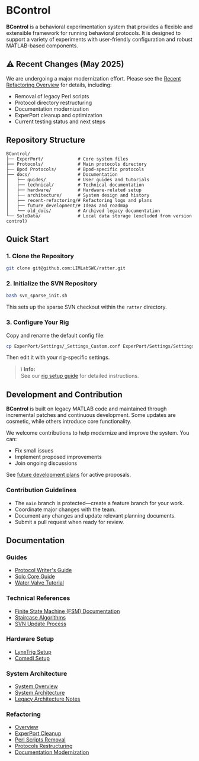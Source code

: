 # BControl

**BControl** is a behavioral experimentation system that provides a flexible and extensible framework for running behavioral protocols. It is designed to support a variety of experiments with user-friendly configuration and robust MATLAB-based components.

## ⚠️ Recent Changes (May 2025)

We are undergoing a major modernization effort. Please see the [Recent Refactoring Overview](docs/recent-refactoring/README.md) for details, including:

- Removal of legacy Perl scripts
- Protocol directory restructuring
- Documentation modernization
- ExperPort cleanup and optimization
- Current testing status and next steps

## Repository Structure

```
BControl/
├── ExperPort/             # Core system files
├── Protocols/             # Main protocols directory
├── Bpod Protocols/        # Bpod-specific protocols
├── docs/                  # Documentation
│   ├── guides/            # User guides and tutorials
│   ├── technical/         # Technical documentation
│   ├── hardware/          # Hardware-related setup
│   ├── architecture/      # System design and history
│   ├── recent-refactoring/# Refactoring logs and plans
│   ├── future_development/# Ideas and roadmap
│   └── old_docs/          # Archived legacy documentation
└── SoloData/              # Local data storage (excluded from version control)

```

## Quick Start

### 1. Clone the Repository

```bash
git clone git@github.com:LIMLabSWC/ratter.git
```

### 2. Initialize the SVN Repository

```bash
bash svn_sparse_init.sh
```

This sets up the sparse SVN checkout within the `ratter` directory.

### 3. Configure Your Rig

Copy and rename the default config file:

```bash
cp ExperPort/Settings/_Settings_Custom.conf ExperPort/Settings/Settings_Custom.conf
```

Then edit it with your rig-specific settings.

> ℹ️ **Info:**  
See our [rig setup guide](https://github.com/LIMLabSWC/limlab_documentation/blob/main/docs/how_to_set_up_a_rig_-_software.md) for detailed instructions.

## Development and Contribution

**BControl** is built on legacy MATLAB code and maintained through incremental
patches and continuous development. Some updates are cosmetic, while others
introduce core functionality.

We welcome contributions to help modernize and improve the system. You can:

- Fix small issues
- Implement proposed improvements
- Join ongoing discussions

See [future development plans](docs/future_development/README.md) for active proposals.

### Contribution Guidelines

- The `main` branch is protected—create a feature branch for your work.
- Coordinate major changes with the team.
- Document any changes and update relevant planning documents.
- Submit a pull request when ready for review.

## Documentation

### Guides

- [Protocol Writer's Guide](docs/guides/protocol-writers-guide.md)
- [Solo Core Guide](docs/guides/solo-core-guide.md)
- [Water Valve Tutorial](docs/guides/water-valve-tutorial.md)

### Technical References

- [Finite State Machine (FSM) Documentation](docs/technical/fsm-documentation.md)
- [Staircase Algorithms](docs/technical/staircases.md)
- [SVN Update Process](docs/technical/svn_update_process.md)

### Hardware Setup

- [LynxTrig Setup](docs/hardware/lynxtrig-setup.md)
- [Comedi Setup](docs/hardware/comedi-setup.md)

### System Architecture

- [System Overview](docs/architecture/system-overview.md)
- [System Architecture](docs/architecture/system-architecture.md)
- [Legacy Architecture Notes](docs/architecture/legacy-architecture.md)

### Refactoring

- [Overview](docs/recent-refactoring/README.md)
- [ExperPort Cleanup](docs/recent-refactoring/experport-cleanup.md)
- [Perl Scripts Removal](docs/recent-refactoring/perl-scripts-removal.md)
- [Protocols Restructuring](docs/recent-refactoring/protocols-restructuring.md)
- [Documentation Modernization](docs/recent-refactoring/documentation-modernization.md)
